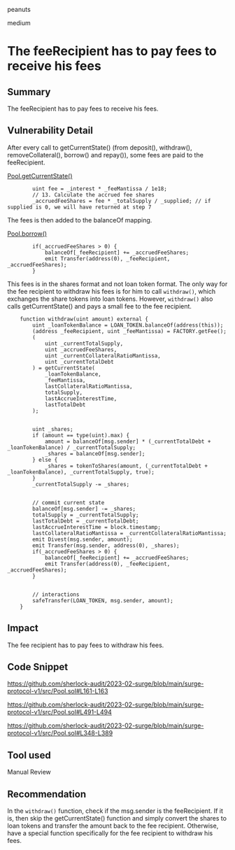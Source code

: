 peanuts

medium

# The feeRecipient has to pay fees to receive his fees

## Summary

The feeRecipient has to pay fees to receive his fees.

## Vulnerability Detail

After every call to getCurrentState() (from deposit(), withdraw(), removeCollateral(), borrow() and repay()), some fees are paid to the feeRecipient.

[Pool.getCurrentState()](https://github.com/sherlock-audit/2023-02-surge/blob/main/surge-protocol-v1/src/Pool.sol#L161-L163)

```solidity
        uint fee = _interest * _feeMantissa / 1e18;
        // 13. Calculate the accrued fee shares
        _accruedFeeShares = fee * _totalSupply / _supplied; // if supplied is 0, we will have returned at step 7
```

The fees is then added to the balanceOf mapping. 

[Pool.borrow()](https://github.com/sherlock-audit/2023-02-surge/blob/main/surge-protocol-v1/src/Pool.sol#L491-L494)

```solidity
        if(_accruedFeeShares > 0) {
            balanceOf[_feeRecipient] += _accruedFeeShares;
            emit Transfer(address(0), _feeRecipient, _accruedFeeShares);
        }
```
This fees is in the shares format and not loan token format. The only way for the fee recipient to withdraw his fees is for him to call `withdraw()`, which exchanges the share tokens into loan tokens. However, `withdraw()` also calls getCurrentState() and pays a small fee to the fee recipient.

```solidity
    function withdraw(uint amount) external {
        uint _loanTokenBalance = LOAN_TOKEN.balanceOf(address(this));
        (address _feeRecipient, uint _feeMantissa) = FACTORY.getFee();
        (  
            uint _currentTotalSupply,
            uint _accruedFeeShares,
            uint _currentCollateralRatioMantissa,
            uint _currentTotalDebt
        ) = getCurrentState(
            _loanTokenBalance,
            _feeMantissa,
            lastCollateralRatioMantissa,
            totalSupply,
            lastAccrueInterestTime,
            lastTotalDebt
        );


        uint _shares;
        if (amount == type(uint).max) {
            amount = balanceOf[msg.sender] * (_currentTotalDebt + _loanTokenBalance) / _currentTotalSupply;
            _shares = balanceOf[msg.sender];
        } else {
            _shares = tokenToShares(amount, (_currentTotalDebt + _loanTokenBalance), _currentTotalSupply, true);
        }
        _currentTotalSupply -= _shares;


        // commit current state
        balanceOf[msg.sender] -= _shares;
        totalSupply = _currentTotalSupply;
        lastTotalDebt = _currentTotalDebt;
        lastAccrueInterestTime = block.timestamp;
        lastCollateralRatioMantissa = _currentCollateralRatioMantissa;
        emit Divest(msg.sender, amount);
        emit Transfer(msg.sender, address(0), _shares);
        if(_accruedFeeShares > 0) {
            balanceOf[_feeRecipient] += _accruedFeeShares;
            emit Transfer(address(0), _feeRecipient, _accruedFeeShares);
        }


        // interactions
        safeTransfer(LOAN_TOKEN, msg.sender, amount);
    }
```

## Impact

The fee recipient has to pay fees to withdraw his fees.

## Code Snippet

https://github.com/sherlock-audit/2023-02-surge/blob/main/surge-protocol-v1/src/Pool.sol#L161-L163

https://github.com/sherlock-audit/2023-02-surge/blob/main/surge-protocol-v1/src/Pool.sol#L491-L494

https://github.com/sherlock-audit/2023-02-surge/blob/main/surge-protocol-v1/src/Pool.sol#L348-L389

## Tool used

Manual Review

## Recommendation

In the `withdraw()` function, check if the msg.sender is the feeRecipient. If it is, then skip the getCurrentState() function and simply convert the shares to loan tokens and transfer the amount back to the fee recipient. Otherwise, have a special function specifically for the fee recipient to withdraw his fees.